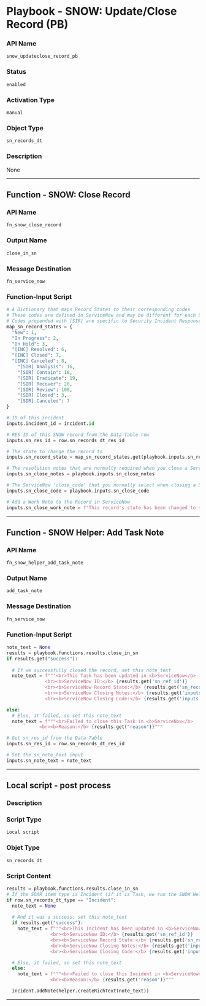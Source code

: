 <!--
    DO NOT MANUALLY EDIT THIS FILE
    THIS FILE IS AUTOMATICALLY GENERATED WITH resilient-sdk codegen
    Generated with resilient-sdk v49.1.51
-->

# Playbook - SNOW: Update/Close Record (PB)

### API Name
`snow_updateclose_record_pb`

### Status
`enabled`

### Activation Type
`manual`

### Object Type
`sn_records_dt`

### Description
None


---
## Function - SNOW: Close Record

### API Name
`fn_snow_close_record`

### Output Name
`close_in_sn`

### Message Destination
`fn_service_now`

### Function-Input Script
```python
# A Dictionary that maps Record States to their corresponding codes
# These codes are defined in ServiceNow and may be different for each ServiceNow configuration
# Codes prepended with [SIR] are specific to Security Incident Response incidents
map_sn_record_states = {
  "New": 1,
  "In Progress": 2,
  "On Hold": 3,
  "[INC] Resolved": 6,
  "[INC] Closed": 7,
  "[INC] Canceled": 8,
	"[SIR] Analysis": 16,
	"[SIR] Contain": 18,
	"[SIR] Eradicate": 19,
	"[SIR] Recover": 20,
	"[SIR] Review": 100,
	"[SIR] Closed": 3,
	"[SIR] Canceled": 7
}

# ID of this incident
inputs.incident_id = incident.id

# RES ID of this SNOW record from the Data Table row
inputs.sn_res_id = row.sn_records_dt_res_id

# The state to change the record to
inputs.sn_record_state = map_sn_record_states.get(playbook.inputs.sn_record_state)

# The resolution notes that are normally required when you close a ServiceNow record
inputs.sn_close_notes = playbook.inputs.sn_close_notes

# The ServiceNow 'close_code' that you normally select when closing a ServiceNow record
inputs.sn_close_code = playbook.inputs.sn_close_code

# Add a Work Note to the Record in ServiceNow
inputs.sn_close_work_note = f"This record's state has been changed to {playbook.inputs.sn_record_state} by IBM SOAR"
```

---
## Function - SNOW Helper: Add Task Note

### API Name
`fn_snow_helper_add_task_note`

### Output Name
`add_task_note`

### Message Destination
`fn_service_now`

### Function-Input Script
```python
note_text = None
results = playbook.functions.results.close_in_sn
if results.get("success"):
  
  # If we successfully closed the record, set this note_text
  note_text = f"""<br>This Task has been updated in <b>ServiceNow</b>
              <br><b>ServiceNow ID:</b> {results.get('sn_ref_id')}
              <br><b>ServiceNow Record State:</b> {results.get('sn_record_state')}
              <br><b>ServiceNow Closing Notes:</b> {results.get('inputs', {}).get('sn_close_notes')}
              <br><b>ServiceNow Closing Code:</b> {results.get('inputs', {}).get('sn_close_code')}"""

else:
  # Else, it failed, so set this note_text
  note_text = f"""<br>Failed to close this Task in <b>ServiceNow</b>
            <br><b>Reason:</b> {results.get("reason")}"""

# Get sn_res_id from the Data Table
inputs.sn_res_id = row.sn_records_dt_res_id

# Set the sn_note_text input
inputs.sn_note_text = note_text
```

---

## Local script - post process

### Description


### Script Type
`Local script`

### Objet Type
`sn_records_dt`

### Script Content
```python
results = playbook.functions.results.close_in_sn
# If the SOAR item type is Incident (if it is Task, we run the SNOW Helper: Add Task Note function)
if row.sn_records_dt_type == "Incident":
  note_text = None
  
  # And it was a success, set this note_text
  if results.get("success"):
    note_text = f"""<br>This Incident has been updated in <b>ServiceNow</b>
                <br><b>ServiceNow ID:</b> {results.get('sn_ref_id')}
                <br><b>ServiceNow Record State:</b> {results.get('sn_record_state')}
                <br><b>ServiceNow Closing Notes:</b> {results.get('inputs', {}).get('sn_close_notes')}
                <br><b>ServiceNow Closing Code:</b> {results.get('inputs', {}).get('sn_close_code')}"""

  # Else, it failed, so set this note_text
  else:
    note_text = f"""<br>Failed to close this Incident in <b>ServiceNow</b>
                <br><b>Reason:</b> {results.get('reason')}"""

  incident.addNote(helper.createRichText(note_text))
```

---

